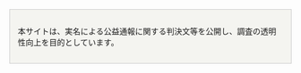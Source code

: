 <div style="background-color: #f4f4f0; padding: 1em; border: 1px solid #ccc;">
  <p>本サイトは、実名による公益通報に関する判決文等を公開し、調査の透明性向上を目的としています。</p>
</div>